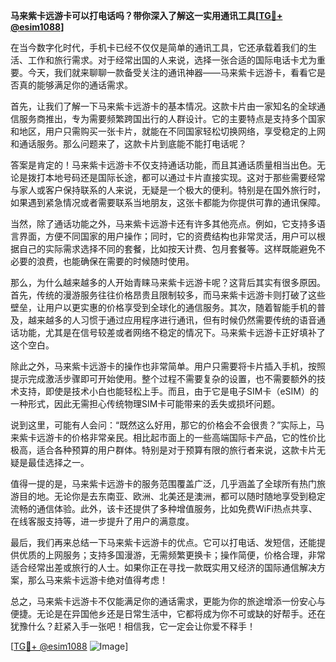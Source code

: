 **马来紫卡远游卡可以打电话吗？带你深入了解这一实用通讯工具[[TG💪+ @esim1088](https://t.me/s/esim1088)]**

在当今数字化时代，手机卡已经不仅仅是简单的通讯工具，它还承载着我们的生活、工作和旅行需求。对于经常出国的人来说，选择一张合适的国际电话卡尤为重要。今天，我们就来聊聊一款备受关注的通讯神器——马来紫卡远游卡，看看它是否真的能够满足你的通话需求。

首先，让我们了解一下马来紫卡远游卡的基本情况。这款卡片由一家知名的全球通信服务商推出，专为需要频繁跨国出行的人群设计。它的主要特点是支持多个国家和地区，用户只需购买一张卡片，就能在不同国家轻松切换网络，享受稳定的上网和通话服务。那么问题来了，这款卡片到底能不能打电话呢？

答案是肯定的！马来紫卡远游卡不仅支持通话功能，而且其通话质量相当出色。无论是拨打本地号码还是国际长途，都可以通过卡片直接实现。这对于那些需要经常与家人或客户保持联系的人来说，无疑是一个极大的便利。特别是在国外旅行时，如果遇到紧急情况或者需要联系当地朋友，这张卡都能为你提供可靠的通讯保障。

当然，除了通话功能之外，马来紫卡远游卡还有许多其他亮点。例如，它支持多语言界面，方便不同国家的用户操作；同时，它的资费结构也非常灵活，用户可以根据自己的实际需求选择不同的套餐，比如按天计费、包月套餐等。这样既能避免不必要的浪费，也能确保在需要的时候随时使用。

那么，为什么越来越多的人开始青睐马来紫卡远游卡呢？这背后其实有很多原因。首先，传统的漫游服务往往价格昂贵且限制较多，而马来紫卡远游卡则打破了这些壁垒，让用户以更实惠的价格享受到全球化的通信服务。其次，随着智能手机的普及，越来越多的人习惯于通过应用程序进行通讯，但有时候仍然需要传统的语音通话功能，尤其是在信号较差或者网络不稳定的情况下。马来紫卡远游卡正好填补了这个空白。

除此之外，马来紫卡远游卡的操作也非常简单。用户只需要将卡片插入手机，按照提示完成激活步骤即可开始使用。整个过程不需要复杂的设置，也不需要额外的技术支持，即使是技术小白也能轻松上手。而且，由于它是电子SIM卡（eSIM）的一种形式，因此无需担心传统物理SIM卡可能带来的丢失或损坏问题。

说到这里，可能有人会问：“既然这么好用，那它的价格会不会很贵？”实际上，马来紫卡远游卡的价格非常亲民。相比起市面上的一些高端国际卡产品，它的性价比极高，适合各种预算的用户群体。特别是对于预算有限的旅行者来说，这款卡片无疑是最佳选择之一。

值得一提的是，马来紫卡远游卡的服务范围覆盖广泛，几乎涵盖了全球所有热门旅游目的地。无论你是去东南亚、欧洲、北美还是澳洲，都可以随时随地享受到稳定流畅的通信体验。此外，该卡还提供了多种增值服务，比如免费WiFi热点共享、在线客服支持等，进一步提升了用户的满意度。

最后，我们再来总结一下马来紫卡远游卡的优点。它可以打电话、发短信，还能提供优质的上网服务；支持多国漫游，无需频繁更换卡；操作简便，价格合理，非常适合经常出差或旅行的人士。如果你正在寻找一款既实用又经济的国际通信解决方案，那么马来紫卡远游卡绝对值得考虑！

总之，马来紫卡远游卡不仅能满足你的通话需求，更能为你的旅途增添一份安心与便捷。无论是在异国他乡还是日常生活中，它都将成为你不可或缺的好帮手。还在犹豫什么？赶紧入手一张吧！相信我，它一定会让你爱不释手！

[[TG💪+ @esim1088](https://t.me/s/esim1088) ![Image](https://i.postimg.cc/4NQfJmqS/Snipaste-2025-05-13-00-14-12.png)]